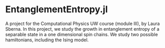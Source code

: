 # EntanglementEntropy.jl

A project for the Computational Physics UW course (module III), by Laura Sberna. In this project, we study the growth in entanglement entropy of a separable state in a one dimensional spin chains. We study two possible hamiltonians, including the Ising model.



